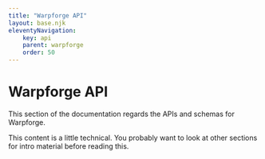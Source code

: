 ```yaml
---
title: "Warpforge API"
layout: base.njk
eleventyNavigation:
    key: api
    parent: warpforge
    order: 50
---
```


Warpforge API
=============

This section of the documentation regards the APIs and schemas for Warpforge.

This content is a little technical.
You probably want to look at other sections for intro material before reading this.
